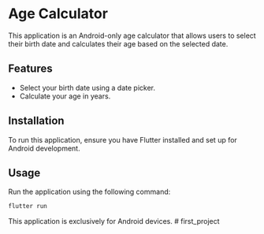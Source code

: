 # Age Calculator

This application is an Android-only age calculator that allows users to select their birth date and calculates their age based on the selected date.

## Features
- Select your birth date using a date picker.
- Calculate your age in years.

## Installation
To run this application, ensure you have Flutter installed and set up for Android development.

## Usage
Run the application using the following command:

```bash
flutter run
```

This application is exclusively for Android devices.
#   f i r s t _ p r o j e c t  
 